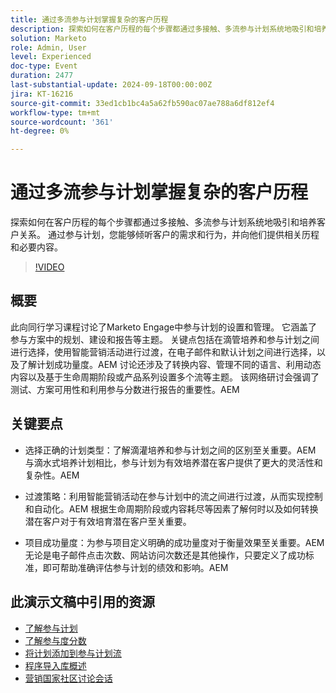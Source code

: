 ```yaml
---
title: 通过多流参与计划掌握复杂的客户历程
description: 探索如何在客户历程的每个步骤都通过多接触、多流参与计划系统地吸引和培养客户关系。 通过参与计划，您能够倾听客户的需求和行为，并向他们提供相关历程和必要内容。
solution: Marketo
role: Admin, User
level: Experienced
doc-type: Event
duration: 2477
last-substantial-update: 2024-09-18T00:00:00Z
jira: KT-16216
source-git-commit: 33ed1cb1bc4a5a62fb590ac07ae788a6df812ef4
workflow-type: tm+mt
source-wordcount: '361'
ht-degree: 0%

---
```



# 通过多流参与计划掌握复杂的客户历程

探索如何在客户历程的每个步骤都通过多接触、多流参与计划系统地吸引和培养客户关系。 通过参与计划，您能够倾听客户的需求和行为，并向他们提供相关历程和必要内容。

>[!VIDEO](https://video.tv.adobe.com/v/3434490/?learn=on)

## 概要

此向同行学习课程讨论了Marketo Engage中参与计划的设置和管理。 它涵盖了参与方案中的规划、建设和报告等主题。 关键点包括在滴管培养和参与计划之间进行选择，使用智能营销活动进行过渡，在电子邮件和默认计划之间进行选择，以及了解计划成功量度。&#x200B;AEM 讨论还涉及了转换内容、管理不同的语言、利用动态内容以及基于生命周期阶段或产品系列设置多个流等主题。 该网络研讨会强调了测试、方案可用性和利用参与分数进行报告的重要性。&#x200B;AEM

## 关键要点

* 选择正确的计划类型：了解滴灌培养和参与计划之间的区别至关重要。&#x200B;AEM 与滴水式培养计划相比，参与计划为有效培养潜在客户提供了更大的灵活性和复杂性。&#x200B;AEM

* 过渡策略：利用智能营销活动在参与计划中的流之间进行过渡，从而实现控制和自动化。&#x200B;AEM 根据生命周期阶段或内容耗尽等因素了解何时以及如何转换潜在客户对于有效培育潜在客户至关重要。

* 项目成功量度：为参与项目定义明确的成功量度对于衡量效果至关重要。&#x200B;AEM 无论是电子邮件点击次数、网站访问次数还是其他操作，只要定义了成功标准，即可帮助准确评估参与计划的绩效和影响。&#x200B;AEM

## 此演示文稿中引用的资源

* [了解参与计划](https://experienceleague.adobe.com/en/docs/marketo/using/product-docs/email-marketing/drip-nurturing/creating-an-engagement-program/understanding-engagement-programs)
* [了解参与度分数](https://experienceleague.adobe.com/en/docs/marketo/using/product-docs/email-marketing/drip-nurturing/reports-and-notifications/understanding-the-engagement-score)
* [将计划添加到参与计划流](https://experienceleague.adobe.com/en/docs/marketo/using/product-docs/email-marketing/drip-nurturing/creating-an-engagement-program/adding-a-program-to-an-engagement-program-stream)
* [程序导入库概述](https://experienceleague.adobe.com/en/docs/marketo/using/product-docs/core-marketo-concepts/programs/program-library/program-import-library-overview)
* [营销国家社区讨论会话](https://nation.marketo.com/t5/product-discussions/sept-17-webinar-learn-from-your-peers-master-complex-customer/td-p/352582)
